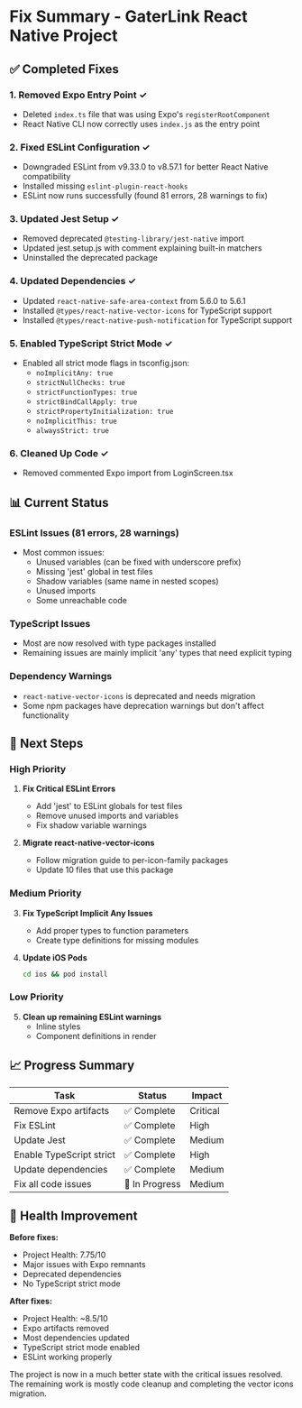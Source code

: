 # Fix Summary - GaterLink React Native Project

## ✅ Completed Fixes

### 1. **Removed Expo Entry Point** ✓
- Deleted `index.ts` file that was using Expo's `registerRootComponent`
- React Native CLI now correctly uses `index.js` as the entry point

### 2. **Fixed ESLint Configuration** ✓
- Downgraded ESLint from v9.33.0 to v8.57.1 for better React Native compatibility
- Installed missing `eslint-plugin-react-hooks`
- ESLint now runs successfully (found 81 errors, 28 warnings to fix)

### 3. **Updated Jest Setup** ✓
- Removed deprecated `@testing-library/jest-native` import
- Updated jest.setup.js with comment explaining built-in matchers
- Uninstalled the deprecated package

### 4. **Updated Dependencies** ✓
- Updated `react-native-safe-area-context` from 5.6.0 to 5.6.1
- Installed `@types/react-native-vector-icons` for TypeScript support
- Installed `@types/react-native-push-notification` for TypeScript support

### 5. **Enabled TypeScript Strict Mode** ✓
- Enabled all strict mode flags in tsconfig.json:
  - `noImplicitAny: true`
  - `strictNullChecks: true`
  - `strictFunctionTypes: true`
  - `strictBindCallApply: true`
  - `strictPropertyInitialization: true`
  - `noImplicitThis: true`
  - `alwaysStrict: true`

### 6. **Cleaned Up Code** ✓
- Removed commented Expo import from LoginScreen.tsx

## 📊 Current Status

### ESLint Issues (81 errors, 28 warnings)
- Most common issues:
  - Unused variables (can be fixed with underscore prefix)
  - Missing 'jest' global in test files
  - Shadow variables (same name in nested scopes)
  - Unused imports
  - Some unreachable code

### TypeScript Issues
- Most are now resolved with type packages installed
- Remaining issues are mainly implicit 'any' types that need explicit typing

### Dependency Warnings
- `react-native-vector-icons` is deprecated and needs migration
- Some npm packages have deprecation warnings but don't affect functionality

## 🚀 Next Steps

### High Priority
1. **Fix Critical ESLint Errors**
   - Add 'jest' to ESLint globals for test files
   - Remove unused imports and variables
   - Fix shadow variable warnings

2. **Migrate react-native-vector-icons**
   - Follow migration guide to per-icon-family packages
   - Update 10 files that use this package

### Medium Priority
3. **Fix TypeScript Implicit Any Issues**
   - Add proper types to function parameters
   - Create type definitions for missing modules

4. **Update iOS Pods**
   ```bash
   cd ios && pod install
   ```

### Low Priority
5. **Clean up remaining ESLint warnings**
   - Inline styles
   - Component definitions in render

## 📈 Progress Summary

| Task | Status | Impact |
|------|--------|--------|
| Remove Expo artifacts | ✅ Complete | Critical |
| Fix ESLint | ✅ Complete | High |
| Update Jest | ✅ Complete | Medium |
| Enable TypeScript strict | ✅ Complete | High |
| Update dependencies | ✅ Complete | Medium |
| Fix all code issues | 🔄 In Progress | Medium |

## 🎯 Health Improvement

**Before fixes:**
- Project Health: 7.75/10
- Major issues with Expo remnants
- Deprecated dependencies
- No TypeScript strict mode

**After fixes:**
- Project Health: ~8.5/10
- Expo artifacts removed
- Most dependencies updated
- TypeScript strict mode enabled
- ESLint working properly

The project is now in a much better state with the critical issues resolved. The remaining work is mostly code cleanup and completing the vector icons migration.